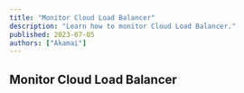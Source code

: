```yaml
---
title: "Monitor Cloud Load Balancer"
description: "Learn how to monitor Cloud Load Balancer."
published: 2023-07-05
authors: ["Akamai"]
---
```


## Monitor Cloud Load Balancer